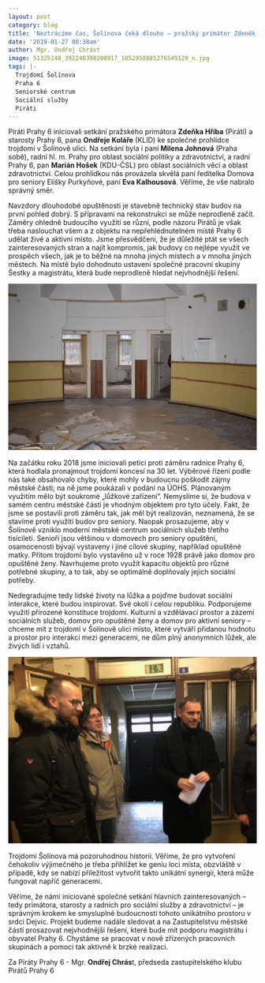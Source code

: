 ```yaml
---
layout: post
category: blog
title: 'Neztrácíme čas, Šolínova čeká dlouho – pražský primátor Zdeněk Hřib na Praze 6'
date: '2019-01-27 08:38am'
author: Mgr. Ondřej Chrást
image: 51325148_392240398200917_1052958885276549120_n.jpg
tags: |-
  Trojdomí Šolínova
  Praha 6
  Seniorské centrum
  Sociální služby
  Piráti
---
```

Piráti Prahy 6 iniciovali setkání pražského primátora **Zdeňka Hřiba** (Piráti) a starosty Prahy 6, pana **Ondřeje Koláře** (KLID) ke společné prohlídce trojdomí v Šolínově ulici. Na setkání byla i paní **Milena Johnová** (Praha sobě), radní hl. m. Prahy pro oblast sociální politiky a zdravotnictví, a radní Prahy 6, pan **Marián Hošek** (KDU-ČSL) pro oblast sociálních věcí a oblast zdravotnictví. Celou prohlídkou nás provázela skvělá paní ředitelka Domova pro seniory Elišky Purkyňové, paní **Eva Kalhousová**. Věříme, že vše nabralo správný směr.  

Navzdory dlouhodobé opuštěnosti je stavebně technický stav budov na první pohled dobrý. S přípravami na rekonstrukci se může neprodleně začít. Záměry ohledně budoucího využití se různí, podle názoru Pirátů je však třeba naslouchat všem a z objektu na nepřehlédnutelném místě Prahy 6 udělat živé a aktivní místo. Jsme přesvědčeni, že je důležité ptát se všech zainteresovaných stran a najít kompromis, jak budovy co nejlépe využít ve prospěch všech, jak je to běžné na mnoha jiných místech a v mnoha jiných městech. Na místě bylo dohodnuto ustavení společné pracovní skupiny Šestky a magistrátu, která bude neprodleně hledat nejvhodnější řešení.

![null](/assets/img/posts/50448743_538159863346161_6804337647046098944_n.jpg)

Na začátku roku 2018 jsme iniciovali petici proti záměru radnice Prahy 6, která hodlala pronajmout trojdomí koncesí na 30 let. Výběrové řízení podle nás také obsahovalo chyby, které mohly v budoucnu poškodit zájmy městské části; na ně jsme poukázali v podání na ÚOHS. Plánovaným využitím mělo být soukromé „lůžkové zařízení“. Nemyslíme si, že budova v samém centru městské části je vhodným objektem pro tyto účely. Fakt, že jsme se postavili proti záměru tak, jak měl být realizován, neznamená, že se stavíme proti využití budov pro seniory. Naopak prosazujeme, aby v Šolínově vzniklo moderní městské centrum sociálních služeb třetího tisíciletí. Senioři jsou většinou v domovech pro seniory opuštění, osamocenosti bývají vystaveny i jiné cílové skupiny, například opuštěné matky. Přitom trojdomí bylo vystavěno už v roce 1928 právě jako domov pro opuštěné ženy. Navrhujeme proto využít kapacitu objektů pro různé potřebné skupiny, a to tak, aby se optimálně doplňovaly jejich sociální potřeby.

Nedegradujme tedy lidské životy na lůžka a pojďme budovat sociální interakce, které budou inspirovat. Své okolí i celou republiku. Podporujeme využití přirozené konstituce trojdomí. Kulturní a vzdělávací prostor a zázemí sociálních služeb, domov pro opuštěné ženy a domov pro aktivní seniory – chceme mít z trojdomí v Šolínově ulici místo, které vytváří přidanou hodnotu a prostor pro interakci mezi generacemi, ne dům plný anonymních lůžek, ale živých lidí i vztahů.

![null](/assets/img/posts/50276821_1044930719020262_7030500797968285696_n.jpg)

Trojdomí Šolínova má pozoruhodnou historii. Věříme, že pro vytvoření čehokoliv výjimečného je třeba přihlížet ke geniu loci místa, obzvláště v případě, kdy se nabízí příležitost vytvořit takto unikátní synergii, která může fungovat napříč generacemi.

Věříme, že námi iniciované společné setkání hlavních zainteresovaných – tedy primátora, starosty a radních pro sociální služby a zdravotnictví – je správným krokem ke smysluplné budoucnosti tohoto unikátního prostoru v srdci Dejvic. Projekt budeme nadále sledovat a na Zastupitelstvu městské části prosazovat nejvhodnější řešení, které bude mít podporu magistrátu i obyvatel Prahy 6. Chystáme se pracovat v nově zřízených pracovních skupinách a pomoci tak aktivně k brzké realizaci.

Za Piráty Prahy 6 - Mgr. **Ondřej Chrás**t,
předseda zastupitelského klubu Pirátů Prahy 6
